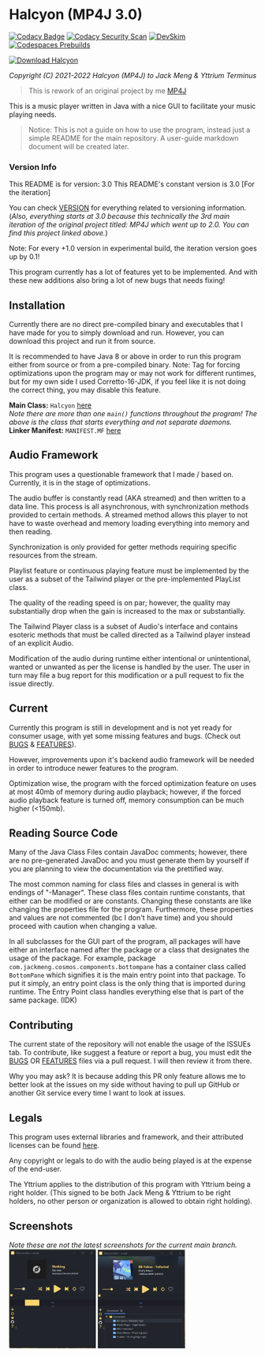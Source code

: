 # Halcyon (MP4J 3.0)

[![Codacy Badge](https://app.codacy.com/project/badge/Grade/09115c9807c64bfbb92e6bc4bc71c48b)](https://www.codacy.com/gh/exoad/halcyon/dashboard?utm_source=github.com&amp;utm_medium=referral&amp;utm_content=exoad/halcyon&amp;utm_campaign=Badge_Grade) [![Codacy Security Scan](https://github.com/exoad/halcyon/actions/workflows/codacy.yml/badge.svg)](https://github.com/exoad/halcyon/actions/workflows/codacy.yml) [![DevSkim](https://github.com/exoad/halcyon/actions/workflows/devskim.yml/badge.svg)](https://github.com/exoad/halcyon/actions/workflows/devskim.yml) [![Codespaces Prebuilds](https://github.com/exoad/halcyon/actions/workflows/codespaces/create_codespaces_prebuilds/badge.svg)](https://github.com/exoad/halcyon/actions/workflows/codespaces/create_codespaces_prebuilds)

[![Download Halcyon](https://a.fsdn.com/con/app/sf-download-button)](https://sourceforge.net/projects/halcyon4j/files/latest/download)

*Copyright (C) 2021-2022 Halcyon (MP4J) to Jack Meng & Yttrium Terminus*

> This is rework of an original project by me [MP4J](https://github.com/Exoad4JVM/mp4j)

This is a music player written in Java with a nice GUI to facilitate your music
playing needs.

> Notice: This is not a guide on how to use the program, instead just a simple README for the main repository. A user-guide markdown document will be created later.

### Version Info
This README is for version: 3.0 
This README's constant version is 3.0 [For the iteration]

You can check [VERSION](./VERSION) for everything related to versioning information. (*Also, everything starts at 3.0 because this technically the 3rd
main iteration of the original project titled: MP4J which went up to 2.0. You can find this project linked above.*)

Note: For every +1.0 version in experimental build, the iteration version goes up by 0.1!

This program currently has a lot of features yet to be implemented. And with these new additions also bring a lot of new bugs that needs
fixing!

## Installation

Currently there are no direct pre-compiled binary and executables that I have made
for you to simply download and run. However, you can download this project and run it from source.

It is recommended to have Java 8 or above in order to run this program either from source or
from a pre-compiled binary. Note: Tag for forcing optimizations upon the program may or may not work for
different runtimes, but for my own side I used Corretto-16-JDK, if you feel like it is not doing the correct thing, you may disable this feature.

**Main Class:** `Halcyon` [here](Source/com/jackmeng/halcyon/Halcyon.java)<br>
*Note there are more than one `main()` functions throughout the program! The above is the class that starts everything and not separate daemons.*<br>
**Linker Manifest:** `MANIFEST.MF` [here](Source/META-INF/MANIFEST.MF)

## Audio Framework

This program uses a questionable framework that I made / based on. Currently, it is in the stage of optimizations. 

The audio buffer is constantly read (AKA streamed) and then written to a data line. This process is all asynchronous, 
with synchronization methods provided to certain methods. A streamed method allows this player to not have to waste
overhead and memory loading everything into memory and then reading.

Synchronization is only provided for getter methods requiring specific resources from the stream. 

Playlist feature or continuous playing feature must be implemented by the user as a subset of the Tailwind player
or the pre-implemented PlayList class.

The quality of the reading speed is on par; however, the quality may substantially drop when the gain is increased
to the max or substantially.

The Tailwind Player class is a subset of Audio's interface and contains esoteric methods that must be called directed
as a Tailwind player instead of an explicit Audio.

Modification of the audio during runtime either intentional or unintentional, wanted or unwanted as per the license is handled by the user. The user in turn
may file a bug report for this modification or a pull request to fix the issue directly.

## Current

Currently this program is still in development and is not yet ready for consumer usage,
with yet some missing features and bugs. (Check out [BUGS](External/BUGS.txt) & [FEATURES](External/FEATURES.txt)).

However, improvements upon it's backend audio framework will be needed in order to introduce newer features to the program.

Optimization wise, the program with the forced optimization feature on uses at most 40mb of memory during audio playback; however, if the forced audio playback feature is turned off, memory consumption can be much higher (<150mb).

## Reading Source Code

Many of the Java Class Files contain JavaDoc comments; however, there are no pre-generated JavaDoc and you must generate them by yourself if you are planning
to view the documentation via the prettified way.

The most common naming for class files and classes in general is with endings of "-Manager". These class files contain runtime constants, that either can be modified or are constants. Changing these constants are like changing the properties file for the program. Furthermore, these properties and values are not commented (bc I don't have time) and you should proceed with caution when changing a value.

In all subclasses for the GUI part of the program, all packages will have either an interface named after the package or a class that designates the usage of the package. For example, package `com.jackmeng.cosmos.components.bottompane` has a container class called `BottomPane` which signifies it is the main entry point into that package. To put it simply, an entry point class is the only thing that is imported during runtime. The Entry Point class handles everything else that is part of the same package. (IDK)

## Contributing

The current state of the repository will not enable the usage of the ISSUEs tab. To contribute, like suggest a feature or report a bug, you must edit the [BUGS](External/BUGS.txt) OR [FEATURES](External/FEATURES.txt) files via a pull request. I will then review it from there.

Why you may ask? It is because adding this PR only feature allows me to better look at the issues on my side without having to pull up GitHub or another
Git service every time I want to look at issues.

## Legals

This program uses external libraries and framework, and their attributed licenses
can be found [here](LICENSE.txt).

Any copyright or legals to do with the audio being played is at the expense of the end-user.

The Yttrium applies to the distribution of this program with Yttrium being a right holder. (This signed to be both Jack Meng & Yttrium to be right holders, 
no other person or organization is allowed to obtain right holding).

## Screenshots
*Note these are not the latest screenshots for the current main branch.*<br>
<img src="docs/unknown.png" alt="sc1" width="35%" height="35%" />
<img src="docs/unknown2.png" alt="sc2" width="35%" height="35%" />
